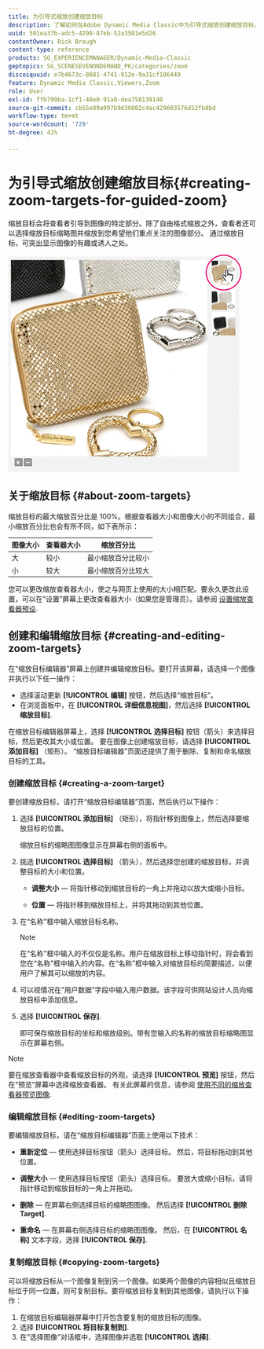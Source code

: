 ```yaml
---
title: 为引导式缩放创建缩放目标
description: 了解如何在Adobe Dynamic Media Classic中为引导式缩放创建缩放目标。
uuid: 501ea37b-adc5-4290-87eb-52a3501e5d26
contentOwner: Rick Brough
content-type: reference
products: SG_EXPERIENCEMANAGER/Dynamic-Media-Classic
geptopics: SG_SCENESEVENONDEMAND_PK/categories/zoom
discoiquuid: e7b4673c-8681-4741-912e-9a31cf106449
feature: Dynamic Media Classic,Viewers,Zoom
role: User
exl-id: ffb799ba-1cf1-48e0-91a8-dea758139140
source-git-commit: cb55e09a997b9d36002c4ac429603576d52fb8bd
workflow-type: tm+mt
source-wordcount: '729'
ht-degree: 41%

---
```


# 为引导式缩放创建缩放目标{#creating-zoom-targets-for-guided-zoom}

缩放目标会将查看者引导到图像的特定部分。除了自由格式缩放之外，查看者还可以选择缩放目标缩略图并缩放到您希望他们重点关注的图像部分。 通过缩放目标，可突出显示图像的有趣或诱人之处。

![为引导式缩放创建缩放目标](/help/assets/zo_guided_zoom.png)

## 关于缩放目标 {#about-zoom-targets}

缩放目标的最大缩放百分比是 100%。根据查看器大小和图像大小的不同组合，最小缩放百分比也会有所不同，如下表所示：

| 图像大小 | 查看器大小 | 缩放百分比 |
| --- | --- | --- |
| 大 | 较小 | 最小缩放百分比较小 |
| 小 | 较大 | 最小缩放百分比较大 |

您可以更改缩放查看器大小，使之与网页上使用的大小相匹配。要永久更改此设置，可以在“设置”屏幕上更改查看器大小（如果您是管理员）。请参阅 [设置缩放查看器预设](setting-zoom-viewer-presets.md#setting_up_zoom_viewer_presets).

## 创建和编辑缩放目标 {#creating-and-editing-zoom-targets}

在“缩放目标编辑器”屏幕上创建并编辑缩放目标。要打开该屏幕，请选择一个图像并执行以下任一操作：

* 选择滚动更新 **[!UICONTROL 编辑]** 按钮，然后选择“缩放目标”。
* 在浏览面板中，在 **[!UICONTROL 详细信息视图]**，然后选择 **[!UICONTROL 缩放目标]**.

在缩放目标编辑器屏幕上，选择 **[!UICONTROL 选择目标]** 按钮（箭头）来选择目标，然后更改其大小或位置。 要在图像上创建缩放目标，请选择 **[!UICONTROL 添加目标]** （矩形）。 “缩放目标编辑器”页面还提供了用于删除、复制和命名缩放目标的工具。

### 创建缩放目标 {#creating-a-zoom-target}

要创建缩放目标，请打开“缩放目标编辑器”页面，然后执行以下操作：

1. 选择 **[!UICONTROL 添加目标]** （矩形），将指针移到图像上，然后选择要缩放目标的位置。

   缩放目标的缩略图图像显示在屏幕右侧的面板中。

1. 挑选 **[!UICONTROL 选择目标]** （箭头），然后选择您创建的缩放目标，并调整目标的大小和位置。

   * **调整大小**  — 将指针移动到缩放目标的一角上并拖动以放大或缩小目标。

   * **位置**  — 将指针移到缩放目标上，并将其拖动到其他位置。

1. 在“名称”框中输入缩放目标名称。

   >[!NOTE]
   >
   >在“名称”框中输入的不仅仅是名称。用户在缩放目标上移动指针时，将会看到您在“名称”框中输入的内容。在“名称”框中输入对缩放目标的简要描述，以便用户了解其可以缩放的内容。

1. 可以视情况在“用户数据”字段中输入用户数据。该字段可供网站设计人员向缩放目标中添加信息。
1. 选择 **[!UICONTROL 保存]**.

   即可保存缩放目标的坐标和缩放级别。带有您输入的名称的缩放目标缩略图显示在屏幕右侧。

>[!NOTE]
>
>要在缩放查看器中查看缩放目标的外观，请选择 **[!UICONTROL 预览]** 按钮，然后在“预览”屏幕中选择缩放查看器。 有关此屏幕的信息，请参阅 [使用不同的缩放查看器预览图像](previewing-image-assets-different-zoom.md#previewing_image_assets_with_different_zoom_viewers).

### 编辑缩放目标 {#editing-zoom-targets}

要编辑缩放目标，请在“缩放目标编辑器”页面上使用以下技术：

* **重新定位**  — 使用选择目标按钮（箭头）选择目标。 然后，将目标拖动到其他位置。

* **调整大小**  — 使用选择目标按钮（箭头）选择目标。 要放大或缩小目标，请将指针移动到缩放目标的一角上并拖动。

* **删除**  — 在屏幕右侧选择目标的缩略图图像。 然后选择 **[!UICONTROL 删除Target]**.

* **重命名**  — 在屏幕右侧选择目标的缩略图图像。 然后，在 **[!UICONTROL 名称]** 文本字段，选择 **[!UICONTROL 保存]**.

### 复制缩放目标 {#copying-zoom-targets}

可以将缩放目标从一个图像复制到另一个图像。如果两个图像的内容相似且缩放目标位于同一位置，则可复制目标。要将缩放目标复制到其他图像，请执行以下操作：

1. 在缩放目标编辑器屏幕中打开包含要复制的缩放目标的图像。
1. 选择 **[!UICONTROL 将目标复制到]**.
1. 在“选择图像”对话框中，选择图像并选取 **[!UICONTROL 选择]**.
